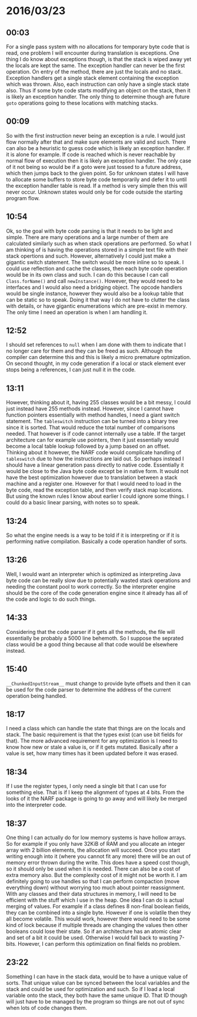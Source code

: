 # 2016/03/23

## 00:03

For a single pass system with no allocations for temporary byte code that is
read, one problem I will encounter during translation is exceptions. One thing
I do know about exceptions though, is that the stack is wiped away yet the
locals are kept the same. The exception handler can never be the first
operation. On entry of the method, there are just the locals and no stack.
Exception handlers get a single stack element containing the exception which
was thrown. Also, each instruction can only have a single stack state also.
Thus if some byte code starts modifying an object on the stack, then it is
likely an exception handler. The only thing to determine though are future
`goto` operations going to these locations with matching stacks.

## 00:09

So with the first instruction never being an exception is a rule. I would
just flow normally after that and make sure elements are valid and such. There
can also be a heuristic to guess code which is likely an exception handler.
If it is alone for example. If code is reached which is never reachable by
normal flow of execution then it is likely an exception handler. The only
case of it not being so would be if a goto were just tossed to a future
address, which then jumps back to the given point. So for unknown states I
will have to allocate some buffers to store byte code temporarily and defer it
to until the exception handler table is read. If a method is very simple then
this will never occur. Unknown states would only be for code outside the
starting program flow.

## 10:54

Ok, so the goal with byte code parsing is that it needs to be light and simple.
There are many operations and a large number of them are calculated similarly
such as when stack operations are performed. So what I am thinking of is having
the operations stored in a simple text file with their stack opertions and
such. However, alternatively I could just make a gigantic switch statement.
The switch would be more inline so to speak. I could use reflection and cache
the classes, then each byte code operation would be in its own class and such.
I can do this because I can call `Class.forName()` and call `newInstance()`.
However, they would need to be interfaces and I would also need a bridging
object. The opcode handlers would be single instance, however they would also
be a lookup table that can be static so to speak. Doing it that way I do not
have to clutter the class with details, or have gigantic enumerations which
are pre-exist in memory. The only time I need an operation is when I am
handling it.

## 12:52

I should set references to `null` when I am done with them to indicate that I
no longer care for them and they can be freed as such. Although the compiler
can determine this and this is likely a micro premature optmization. On
second thought, in my code generation if a local or stack element ever stops
being a references, I can just null it in the code.

## 13:11

However, thinking about it, having 255 classes would be a bit messy, I could
just instead have 255 methods instead. However, since I cannot have function
pointers essentially with method handles, I need a giant switch statement.
The `tableswitch` instruction can be turned into a binary tree since it is
sorted. That would reduce the total number of comparisons needed. That however
is if code cannot internally use a table. If the target architecture can for
example use pointers, then it just essentially would become a local table
lookup followed by a jump based on an offset. Thinking about it however, the
NARF code would complicate handling of `tableswitch` due to how the
instructions are laid out. So perhaps instead I should have a linear generation
pass directly to native code. Essentially it would be close to the Java byte
code except be in native form. It would not have the best optimization
however due to translation between a stack machine and a register one. However
for that I would need to load in the byte code, read the exception table, and
then verify stack map locations. But using the known rules I know about earlier
I could ignore some things. I could do a basic linear parsing, with notes so
to speak.

## 13:24

So what the engine needs is a way to be told if it is interpreting or if it is
performing native compilation. Basically a code operation handler of sorts.

## 13:26

Well, I would want an interpreter which is optimized as interpreting Java
byte code can be really slow due to potentially wasted stack operations and
needing the constant pool to work correctly. So the interpreter engine should
be the core of the code generation engine since it already has all of the code
and logic to do such things.

## 14:33

Considering that the code parser if it gets all the methods, the file will
essentially be probably a 5000 line behemoth. So I suppose the seprated class
would be a good thing because all that code would be elsewhere instead.

## 15:40

`__ChunkedInputStream__` must change to provide byte offsets and then it can
be used for the code parser to determine the address of the current operation
being handled.

## 18:17

I need a class which can handle the state that things are on the locals and
stack. The basic requirement is that the types exist (can use bit fields for
that). The more advanced requirement for any optimization is I need to know
how new or stale a value is, or if it gets mutated. Basically after a value is
set, how many times has it been updated before it was erased.

## 18:34

If I use the register types, I only need a single bit that I can use for
something else. That is if I keep the alignment of types at 4 bits. From the
looks of it the NARF package is going to go away and will likely be merged
into the interpreter code.

## 18:37

One thing I can actually do for low memory systems is have hollow arrays. So
for example if you only have 32KiB of RAM and you allocate an integer array
with 2 billion elements, the allocation will succeed. Once you start writing
enough into it (where you cannot fit any more) there will be an out of memory
error thrown during the write. This does have a speed cost though, so it should
only be used when it is needed. There can also be a cost of extra memory
also. But the complexity cost of it might not be worth it. I am definitely
going to use handles so that I can perform compaction (move everything down)
without worrying too much about pointer reassignment. With any classes and
their data structures in memory, I will need to be efficient with the stuff
which I use in the heap. One idea I can do is actual merging of values. For
example if a class defines 8 non-final boolean fields, they can be combined
into a single byte. However if one is volatile then they all become volatile.
This would work, however there would need to be some kind of lock because if
multiple threads are changing the values then other booleans could lose their
state. So if an architecture has an atomic clear and set of a bit it could
be used. Otherwise I would fall back to wasting 7-bits. However, I can perform
this optimization on final fields no problem.

## 23:22

Something I can have in the stack data, would be to have a unique value of
sorts. That unique value can be synced between the local variables and the
stack and could be used for optimization and such. So if I load a local
variable onto the stack, they both have the same unique ID. That ID though
will just have to be managed by the program so things are not out of sync
when lots of code changes them.

